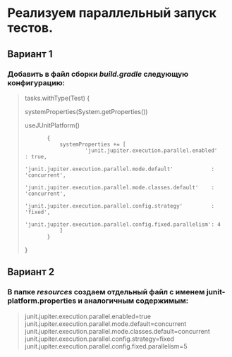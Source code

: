 # Реализуем параллельный запуск тестов.





## Вариант 1


### Добавить в файл сборки *build.gradle* следующую конфигурацию:


> tasks.withType(Test) { <p>
> systemProperties(System.getProperties())<p>
> useJUnitPlatform()
>
>            {
>                systemProperties += [
>                        'junit.jupiter.execution.parallel.enabled'                 : true,
>                        'junit.jupiter.execution.parallel.mode.default'            : 'concurrent',
>                        'junit.jupiter.execution.parallel.mode.classes.default'    : 'concurrent',
>                        'junit.jupiter.execution.parallel.config.strategy'         : 'fixed',
>                        'junit.jupiter.execution.parallel.config.fixed.parallelism': 4
>                ]
>            }
> }



## Вариант 2


### В папке *resources* создаем отдельный файл с именем junit-platform.properties и аналогичным содержимым:

  
>
>junit.jupiter.execution.parallel.enabled=true
>junit.jupiter.execution.parallel.mode.default=concurrent
>junit.jupiter.execution.parallel.mode.classes.default=concurrent
>junit.jupiter.execution.parallel.config.strategy=fixed
>junit.jupiter.execution.parallel.config.fixed.parallelism=5
